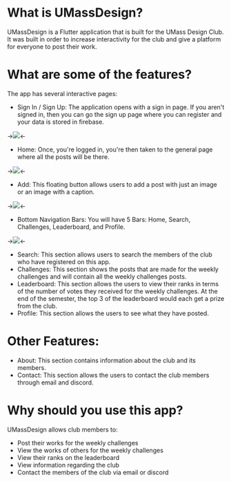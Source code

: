 # What is UMassDesign?

UMassDesign is a Flutter application that is built for the UMass Design Club. It was built in order to increase interactivity for the club and give a platform for everyone to post their work. 

# What are some of the features?
The app has several interactive pages: 
* Sign In / Sign Up: The application opens with a sign in page. If you aren't signed in, then you can go the sign up page where you can register and your data is stored in firebase.

->![](https://media.giphy.com/media/fW5cbr8nL0zrFRF6wg/giphy.gif)<-


* Home: Once, you're logged in, you're then taken to the general page where all the posts will be there.

->![](https://media.giphy.com/media/JsnikrSM2cA4nGMcpR/giphy.gif)<-

* Add: This floating button allows users to add a post with just an image or an image with a caption. 

->![](https://media.giphy.com/media/Ieuu4cwZQR1Td9QYvi/giphy.gif)<-


* Bottom Navigation Bars: You will have 5 Bars: Home, Search, Challenges, Leaderboard, and Profile.

->![](https://media.giphy.com/media/cOVcSe0v7LdVw8ITgm/giphy.gif)<-

* Search: This section allows users to search the members of the club who have registered on this app.  
* Challenges: This section shows the posts that are made for the weekly challenges and will contain all the weekly challenges posts. 
* Leaderboard: This section allows the users to view their ranks in terms of the number of votes they received for the weekly challenges. At the end of the semester, the top 3 of the leaderboard would each get a prize from the club.  
* Profile: This section allows the users to see what they have posted. 

#  Other Features:

* About: This section contains information about the club and its members. 
* Contact: This section allows the users to contact the club members through email and discord.

# Why should you use this app?
UMassDesign allows club members to:
* Post their works for the weekly challenges
* View the works of others for the weekly challenges
* View their ranks on the leaderboard
* View information regarding the club  
* Contact the members of the club via email or discord
